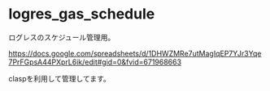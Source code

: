 # logres_gas_schedule

ログレスのスケジュール管理用。

https://docs.google.com/spreadsheets/d/1DHWZMRe7utMagIqEP7YJr3Yqe7PrFGpsA44PXprL6ik/edit#gid=0&fvid=671968663

claspを利用して管理してます。

